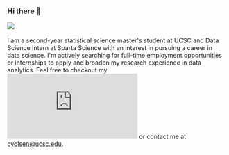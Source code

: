 ### Hi there 👋
<a href="https://www.linkedin.com/in/clayton-olsen-971b83132/"><img height="30" src="https://github.com/WaylonWalker/WaylonWalker/blob/main/icon/linkedin.png?raw=true"></a>

I am a second-year statistical science master's student at UCSC and Data Science Intern at Sparta Science with an interest in pursuing a career in data science. I'm actively searching for full-time employment opportunities or internships to apply and broaden my research experience in data analytics. Feel free to checkout my ![Resume](https://github.com/ClaytonOlsen/ClaytonOlsen/blob/main/Resume_ClayOlsen_2021.pdf) or contact me at cyolsen@ucsc.edu.
<!--
**ClaytonOlsen/ClaytonOlsen** is a ✨ _special_ ✨ repository because its `README.md` (this file) appears on your GitHub profile.

Here are some ideas to get you started:
<a href="ClaytonOlsen/ClaytonOlsen.github.io/Resume_2021_winter.pdf" class="image fit"><img src="images/marr_pic.jpg" alt=""></a>
<a href="ClaytonOlsen/ClaytonOlsen.github.io/Resume_2021_winter.pdf" class="image fit"><img src="images/marr_pic.jpg" alt=""></a>


-->
